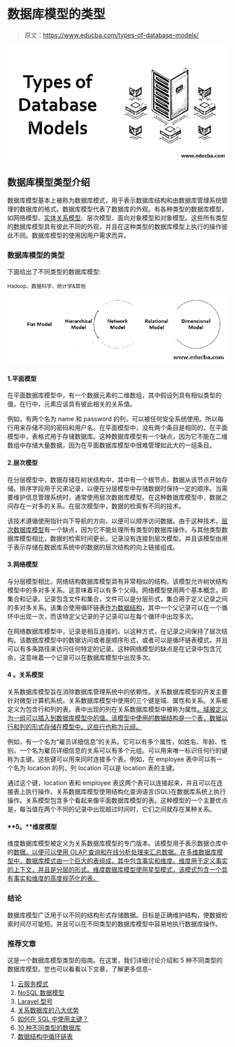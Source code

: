 # 数据库模型的类型

> 原文：<https://www.educba.com/types-of-database-models/>

![Types-of-Database-Model](img/1463ca289f04cd7fe7d106cf9e42664a.png)



## 数据库模型类型介绍

数据库模型基本上被称为数据库模式，用于表示数据库结构和由数据库管理系统管理的数据库的格式。数据库模型代表了数据库的外观。有各种类型的数据库模型，如网络模型、[实体关系模型](https://www.educba.com/entity-relationship-model/)、层次模型、面向对象模型和对象模型。这些所有类型的数据库模型具有彼此不同的外观，并且在这种类型的数据库模型上执行的操作彼此不同。数据库模型的使用因用户需求而异。

### 数据库模型的类型

下面给出了不同类型的数据库模型:

<small>Hadoop、数据科学、统计学&其他</small>

![Types of Database Models](img/b8080a1b4386a4a6c6d97619646b9087.png)



#### 1.平面模型

在平面数据库模型中，有一个数据元素的二维数组，其中假设列具有相似类型的值，在行中，元素应该具有彼此相关的关系值。

例如，有两个名为 name 和 password 的列，可以被任何安全系统使用。所以每行用来存储不同的密码和用户名。在平面模型中，没有两个条目是相同的。在平面模型中，表格式用于存储数据库。这种数据库模型有一个缺点，因为它不能在二维数组中存储大量数据，因为在平面数据库模型中很难管理如此大的一组条目。

#### 2.层次模型

在分层模型中，数据存储在树状结构中，其中有一个根节点，数据从该节点开始存储。排序字段用于兄弟记录，以便在分层模型中存储数据时保持一定的顺序。当需要维护信息管理系统时，通常使用层次数据库模型。在这种数据库模型中，数据之间存在一对多的关系。在层次模型中，数据的检索有不同的技术。

该技术遵循使用指针向下导航的方向，以便可以顺序访问数据。由于这种技术，[层次数据库模型](https://www.educba.com/hierarchical-database-model/)有一个缺点，因为它不能处理所有类型的数据库操作。与其他类型数据库模型相比，数据的检索时间更长。记录没有连接到层次模型。并且该模型由用于表示存储在数据库系统中的数据的层次结构的向上链接组成。

#### 3.网络模型

与分层模型相比，网络结构数据库模型具有非常相似的结构。该模型允许树状结构模型中的多对多关系。这意味着可以有多个父母。网络模型使用两个基本概念，即集合和记录。记录包含文件和集合，文件可以是分层形式，集合用于定义记录之间的多对多关系。该集合使用循环链表[作为数据结构](https://www.educba.com/what-is-data-structure/)，其中一个父记录可以在一个循环中出现一次，而该特定父记录的子记录可以在每个循环中出现多次。

在网络数据库模型中，记录是相互连接的。以这种方式，在记录之间保持了层次结构。该数据库模型中的数据访问或者是顺序形式，或者可以是循环链表模式。并且可以有多条路径来访问任何特定的记录。这种网络模型的缺点是在记录中包含冗余，这意味着一个记录可以在数据库模型中出现多次。

#### **4** 。关系模型

关系数据库模型旨在消除数据库管理系统中的依赖性。关系数据库模型的开发主要针对微型计算机系统。关系数据库模型中使用的三个键是域、属性和关系。关系被定义为包含行和列的表。表中出现的列在关系数据库模型中被称为属性[。域被定义为一组可以插入到数据库模型中的值。该模型中使用的数据结构是一个表，数据以行和列的形式存储在模型中。这些行也称为元组。](https://www.educba.com/relational-database-model/)

例如，有一个名为“雇员详细信息”的关系。它可以有多个属性，如姓名、年龄、性别。一个名为雇员详细信息的关系可以有多个元组。可以用来唯一标识任何行的键称为主键。这些键可以用来同时连接多个表。例如，在 employee 表中可以有一个名为 location 的列，列 location 可以是 location 表的主键。

通过这个键，location 表和 employee 表这两个表可以连接起来，并且可以在连接表上执行操作。关系数据库模型使用结构化查询语言(SQL)在数据库系统上执行操作。关系模型包含多个看起来像平面数据库模型的表。这种模型的一个主要优点是，每当值在两个不同的记录中出现超过时间时，它们之间就存在某种关系。

#### **5。**维度模型

维度数据库模型被定义为关系数据库模型的专门版本。该模型用于表示数据仓库中的[数据，以便可以使用 OLAP 查询和在线分析处理来汇总数据。在多维数据库模型中，数据库模式由一个巨大的表组成，其中包含事实和维度。维度用于定义事实的上下文，并且是分层的形式。维度数据库模型使用星型模式，该模式包含一个具有事实和维度的高度规范化的表。](https://www.educba.com/what-is-data-warehouse/)

### 结论

数据库模型广泛用于以不同的结构形式存储数据。目标是正确维护结构，使数据检索时间尽可能短。并且可以在不同类型的数据库模型中容易地执行数据库操作。

### 推荐文章

这是一个数据库模型类型的指南。在这里，我们详细讨论介绍和 5 种不同类型的数据库模型。您也可以看看以下文章，了解更多信息–

1.  [云服务模式](https://www.educba.com/cloud-service-models/)
2.  [NoSQL 数据模型](https://www.educba.com/nosql-data-models/)
3.  [Laravel 型号](https://www.educba.com/laravel-models/)
4.  [关系数据库的八大优势](https://www.educba.com/relational-database-advantages/)
5.  [如何在 SQL 中使用主键？](https://www.educba.com/primary-key-in-sql/)
6.  [10 种不同类型的数据库](https://www.educba.com/types-of-database/)
7.  [数据结构中循环链表](https://www.educba.com/circular-linked-list-in-data-structure/)





